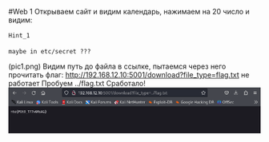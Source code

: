 #Web 1
Открываем сайт и видим календарь, нажимаем на 20 число и видим:
```
Hint_1 

maybe in etc/secret ???
```
(pic1.png)
Видим путь до файла в ссылке, пытаемся через него прочитать флаг:
http://192.168.12.10:5001/download?file_type=flag.txt не работает
Пробуем ../flag.txt
Сработало! 
![pic2.png](pic2.png "win!")
